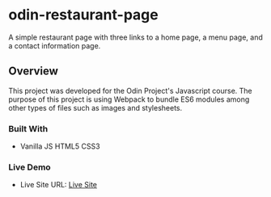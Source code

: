 # odin-restaurant-page

A simple restaurant page with three links to
a home page, a menu page, and a contact information page.

## Overview

This project was developed for the Odin Project's Javascript course. The purpose of this project is using Webpack to bundle ES6 modules among other types of files such as images and stylesheets.

### Built With

- Vanilla JS
  HTML5
  CSS3

### Live Demo

- Live Site URL: [Live Site](https://omni23.github.io/odin-restaurant-page)
